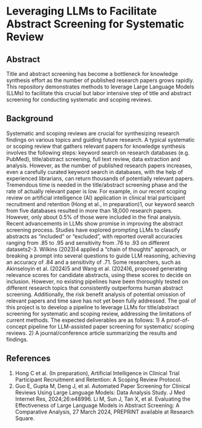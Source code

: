 # Leveraging LLMs to Facilitate Abstract Screening for Systematic Review

## Abstract 
Title and abstract screening has become a bottleneck for knowledge synthesis effort as the number of published research papers grows rapidly. This repository demonstrates methods to leverage Large Language Models (LLMs) to facilitate this crucial but labor intensive step of title and abstract screening for conducting systematic and scoping reviews.


## Background
Systematic and scoping reviews are crucial for synthesizing research findings on various topics and guiding future research. A typical systematic or scoping review that gathers relevant papers for knowledge synthesis involves the following steps: keyword search on research databases (e.g. PubMed), title/abstract screening, full text review, data extraction and analysis. However, as the number of published research papers increases, even a carefully curated keyword search in databases, with the help of experienced librarians, can return thousands of potentially relevant papers. Tremendous time is needed in the title/abstract screening phase and the rate of actually relevant paper is low. For example, in our recent scoping review on artificial intelligence (AI) application in clinical trial participant recruitment and retention (Hong et al., in preparation)1, our keyword search from five databases resulted in more than 18,000 research papers. However, only about 0.5% of those were included in the final analysis. </n>
	Recent advancements in LLMs show promise in improving the abstract screening process. Studies have explored prompting LLMs to classify abstracts as “included” or “excluded”, with reported overall accuracies ranging from .85 to .95 and sensitivity from .76 to .93 on different datasets2-3. Wilkins (2023)4 applied a  “chain of thoughts” approach, or breaking a prompt into several questions to guide LLM reasoning, achieving an accuracy of .84 and a sensitivity of .71. Some researchers, such as Akinseloyin et al. (2024)5 and Wang et al. (2024)6, proposed generating relevance scores for candidate abstracts, using these scores to decide on inclusion. However, no existing pipelines have been thoroughly tested on different research topics that consistently outperforms human abstract screening. Additionally, the risk benefit analysis of potential omission of relevant papers and time save has not yet been fully addressed. </n>
     The goal of this project is to develop a pipeline to leverage LLMs for title/abstract screening for systematic and scoping review, addressing the limitations of current methods.  The expected deliverables are as follows: 1) A proof-of-concept pipeline for LLM-assisted paper screening for systematic/ scoping reviews. 2) A journal/conference article summarizing the results and findings.

## References

1. Hong C et al. (In preparation), Artificial Intelligence in Clinical Trial Participant Recruitment and Retention: A Scoping Review Protocol.
2. Guo E, Gupta M, Deng J, et al. Automated Paper Screening for Clinical Reviews Using Large Language Models: Data Analysis Study. J Med Internet Res, 2024;26:e48996.
Li M, Sun J, Tan X, et al. Evaluating the Effectiveness of Large Language Models in Abstract Screening: A Comparative Analysis, 27 March 2024, PREPRINT available at Research Square.
